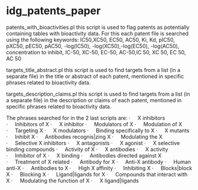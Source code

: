 # idg_patents_paper

patents_with_bioactivities.pl this script is used to flag patents as potentially containing tables with bioactivity data. For this each patent file is searched using the following keywords: IC50,XC50, EC50, AC50, Ki, Kd, pIC50, pXC50, pEC50, pAC50, -log(IC50), -log(XC50),-log(EC50), -log(AC50), concentration to inhibit, IC-50, XC-50, EC-50, AC-50,IC 50, XC 50, EC 50, AC 50

targets_title_abstract.pl this script is used to find targets from a list (in a separate file) in the title or abstract of each patent, mentioned in specific phrases related to bioactivity data.

targets_description_claims.pl this script is used to find targets from a list (in a separate file) in the description or claims of each patent, mentioned in specific phrases related to bioactivity data.

The phrases searched for in the 2 last scripts are:
·     X inhibitors
·     Inhibitors of X
·     X inhibitor
·     Modulators of X
·     Modulation of X
·     Targeting X
·     X modulators
·     Binding specifically to X
·     X mutants
·     Inhibit X
·     Antibodies recognis|zing X
·     Modulating the X
·     Selective X inhibitors
·     X antagonists
·     X agonist
·     X selective binding compounds
·     Activity of X
·     X antibodies
·     X activity 
·     Inhibitor of X
·     X binding
·     Antibodies directed against X
·     Treatment of X related
·     Antibody for X
·     Anti-X antibody
·     Human anti-X
·     Antibodies to X
·     High X affinity
·     Inhibiting X
·     Blocks|block X
·     Blocking X
·     Ligand|ligands for X
·     Compounds that interact with X
·     Modulating the function of X
·     X ligand|ligands
